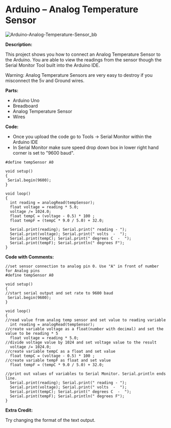 # Arduino – Analog Temperature Sensor


![](http://www.silicondojo.com/wp-content/uploads/2021/04/Arduino-Analog-Temperature-Sensor_bb-678x381.png "Arduino-Analog-Temperature-Sensor_bb")

**Description:**

This project shows you how to connect an Analog Temperature Sensor to the Arduino. You are able to view the readings from the sensor though the Serial Monitor Tool built into the Arduino IDE.

Warning: Analog Temperature Sensors are very easy to destroy if you misconnect the 5v and Ground wires.

**Parts:**

* Arduino Uno
* Breadboard
* Analog Temperature Sensor
* Wires

**Code:**

* Once you upload the code go to Tools -> Serial Monitor within the Arduino IDE
* In Serial Monitor make sure speed drop down box in lower right hand corner is set to "9600 baud".

```
#define tempSensor A0

void setup()
{
 Serial.begin(9600);
}

void loop()
{
  int reading = analogRead(tempSensor);
  float voltage = reading * 5.0;
  voltage /= 1024.0;
  float tempC = (voltage - 0.5) * 100 ;
  float tempF = (tempC * 9.0 / 5.0) + 32.0;

  Serial.print(reading); Serial.print(" reading - ");
  Serial.print(voltage); Serial.print(" volts  -  ");
  Serial.print(tempC); Serial.print(" degrees C  -  ");
  Serial.print(tempF); Serial.println(" degrees F");
}
```

**Code with Comments:**

```
//set sensor connection to analog pin 0. Use "A" in front of number for Analog pins
#define tempSensor A0

void setup()
{
//start serial output and set rate to 9600 baud
 Serial.begin(9600);
}

void loop()
{
//read value from analog temp sensor and set value to reading variable
  int reading = analogRead(tempSensor);
//create variable voltage as a float(number with decimal) and set the value to be reading * 5
  float voltage = reading * 5.0;
//divide voltage value by 1024 and set voltage value to the result
  voltage /= 1024.0;
//create variable tempC as a float and set value
  float tempC = (voltage - 0.5) * 100 ;
//create variable tempF as float and set value
  float tempF = (tempC * 9.0 / 5.0) + 32.0;

//print out values of variables to Serial Monitor. Serial.println ends line.
  Serial.print(reading); Serial.print(" reading - ");
  Serial.print(voltage); Serial.print(" volts  -  ");
  Serial.print(tempC); Serial.print(" degrees C  -  ");
  Serial.print(tempF); Serial.println(" degrees F");
}
```

**Extra Credit:**

Try changing the format of the text output.
